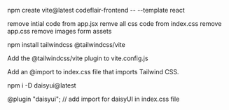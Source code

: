 npm create vite@latest codeflair-frontend -- --template react

remove intial code from app.jsx
remve all css code from index.css
remove app.css
remove images form assets

npm install tailwindcss @tailwindcss/vite

Add the @tailwindcss/vite plugin to vite.config.js

Add an @import to index.css file that imports Tailwind CSS.

npm i -D daisyui@latest

@plugin "daisyui"; // add import for daisyUI in index.css file



